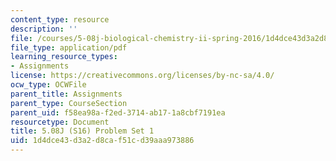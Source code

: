```yaml
---
content_type: resource
description: ''
file: /courses/5-08j-biological-chemistry-ii-spring-2016/1d4dce43d3a2d8caf51cd39aaa973886_MIT5_08jS16ps1.pdf
file_type: application/pdf
learning_resource_types:
- Assignments
license: https://creativecommons.org/licenses/by-nc-sa/4.0/
ocw_type: OCWFile
parent_title: Assignments
parent_type: CourseSection
parent_uid: f58ea98a-f2ed-3714-ab17-1a8cbf7191ea
resourcetype: Document
title: 5.08J (S16) Problem Set 1
uid: 1d4dce43-d3a2-d8ca-f51c-d39aaa973886
---
```

